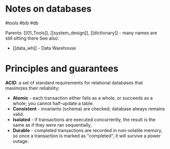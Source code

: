 # Notes on databases

#tools #bib #db

Parents: [[01_Tools]], [[system_design]], [[dictionary]] - many names are still sitting there
See also:
* [[data_wh]] - Data Warehouse

# Principles and guarantees

**ACID**: a set of standard requirements for relational databases that maximizes their reliability: 
* **Atomic** - each transaction either fails as a whole, or succeeds as a whole; you cannot half-update a table. 
* **Consistent** - invariants (schema) are checked; database always remains valid.
* **Isolated** - if transactions are executed concurrently, the result is the same as if they were ran sequentially,
* **Durable** - completed transactions are recorded in non-volatile memory, so once a transaction is marked as "completed", it will survive a power outage.